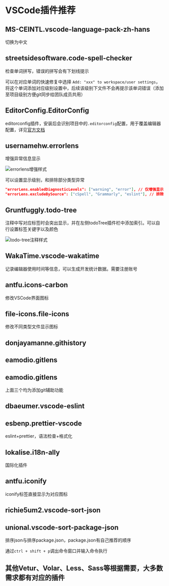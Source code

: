 # VSCode插件推荐

## MS-CEINTL.vscode-language-pack-zh-hans

切换为中文

## streetsidesoftware.code-spell-checker

检查单词拼写，错误的拼写会有下划线提示

可以在对应单词的快速修复中选择 `Add: "xxx" to workspace/user settings`，将这个单词添加对应级别设置中，后续该级别下文件不会再提示该单词错误（添加至项目级别方便git同步给团队成员共用）

## EditorConfig.EditorConfig

editorconfig插件，安装后会识别项目中的`.editorconfig`配置，用于覆盖编辑器配置，详见[官方文档](https://editorconfig.org/)

## usernamehw.errorlens

增强异常信息显示

![errorlens增强样式](/tools/vscode-extension-1.png)

可以设置显示级别，和排除部分类型异常

```JSON
"errorLens.enabledDiagnosticLevels": ["warning", "error"], // 仅增强显示警告和错误
"errorLens.excludeBySource": ["cSpell", "Grammarly", "eslint"], // 排除拼写、语法异常
```

## Gruntfuggly.todo-tree

注释中写对应标签时会突出显示，并在左侧todoTree插件栏中添加索引。可以自行设置标签关键字以及颜色

![todo-tree注释样式](/tools/vscode-extension-2.png)



## WakaTime.vscode-wakatime

记录编辑器使用时间等信息，可以生成开发统计数据。需要注册账号

## antfu.icons-carbon

修改VSCode界面图标

## file-icons.file-icons

修改不同类型文件显示图标

## donjayamanne.githistory

## eamodio.gitlens

## eamodio.gitlens

上面三个均为添加git辅助功能

## dbaeumer.vscode-eslint

## esbenp.prettier-vscode

eslint+prettier，语法检查+格式化

## lokalise.i18n-ally

国际化插件

## antfu.iconify

iconify标签直接显示为对应图标

## richie5um2.vscode-sort-json

## unional.vscode-sort-package-json

排序json与排序package.json，package.json有自己推荐的顺序

通过`ctrl + shift + p`调出命令窗口并输入命令执行

## 其他Vetur、Volar、Less、Sass等根据需要，大多数需求都有对应的插件
